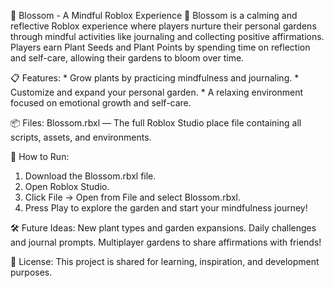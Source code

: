🌸 Blossom - A Mindful Roblox Experience 🌸
Blossom is a calming and reflective Roblox experience where players nurture their personal gardens through mindful activities like journaling and collecting positive affirmations. Players earn Plant Seeds and Plant Points by spending time on reflection and self-care, allowing their gardens to bloom over time.

📋 Features:
    * Grow plants by practicing mindfulness and journaling.
    * Customize and expand your personal garden.
    * A relaxing environment focused on emotional growth and self-care.

📦 Files:
Blossom.rbxl — The full Roblox Studio place file containing all scripts, assets, and environments.

🚀 How to Run:
  1. Download the Blossom.rbxl file.
  2. Open Roblox Studio.
  3. Click File → Open from File and select Blossom.rbxl.
  4. Press Play to explore the garden and start your mindfulness journey!

🛠️ Future Ideas:
  New plant types and garden expansions.
  Daily challenges and journal prompts.
  Multiplayer gardens to share affirmations with friends!

📄 License:
This project is shared for learning, inspiration, and development purposes.
